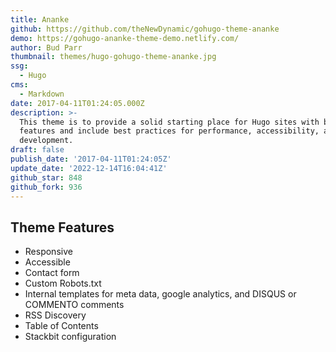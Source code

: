 ```yaml
---
title: Ananke
github: https://github.com/theNewDynamic/gohugo-theme-ananke
demo: https://gohugo-ananke-theme-demo.netlify.com/
author: Bud Parr
thumbnail: themes/hugo-gohugo-theme-ananke.jpg
ssg:
  - Hugo
cms:
  - Markdown
date: 2017-04-11T01:24:05.000Z
description: >-
  This theme is to provide a solid starting place for Hugo sites with basic
  features and include best practices for performance, accessibility, and rapid
  development.
draft: false
publish_date: '2017-04-11T01:24:05Z'
update_date: '2022-12-14T16:04:41Z'
github_star: 848
github_fork: 936
---
```

## Theme Features

- Responsive
- Accessible
- Contact form
- Custom Robots.txt
- Internal templates for meta data, google analytics, and DISQUS or COMMENTO comments
- RSS Discovery
- Table of Contents
- Stackbit configuration
